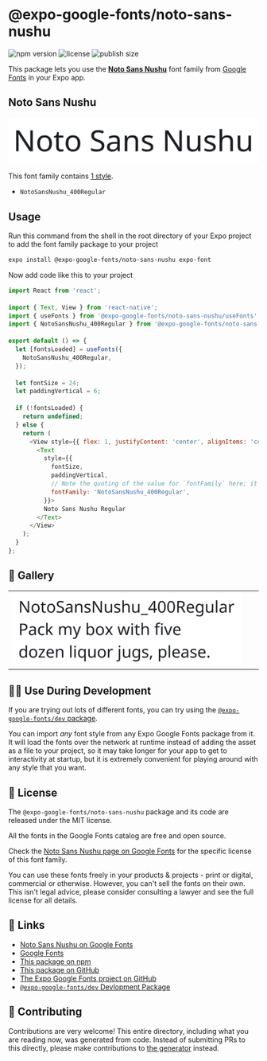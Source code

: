 # @expo-google-fonts/noto-sans-nushu

![npm version](https://flat.badgen.net/npm/v/@expo-google-fonts/noto-sans-nushu)
![license](https://flat.badgen.net/github/license/expo/google-fonts)
![publish size](https://flat.badgen.net/packagephobia/install/@expo-google-fonts/noto-sans-nushu)

This package lets you use the [**Noto Sans Nushu**](https://fonts.google.com/specimen/Noto+Sans+Nushu) font family from [Google Fonts](https://fonts.google.com/) in your Expo app.

## Noto Sans Nushu

![Noto Sans Nushu](./font-family.png)

This font family contains [1 style](#-gallery).

- `NotoSansNushu_400Regular`

## Usage

Run this command from the shell in the root directory of your Expo project to add the font family package to your project
```sh
expo install @expo-google-fonts/noto-sans-nushu expo-font
```

Now add code like this to your project
```js
import React from 'react';

import { Text, View } from 'react-native';
import { useFonts } from '@expo-google-fonts/noto-sans-nushu/useFonts';
import { NotoSansNushu_400Regular } from '@expo-google-fonts/noto-sans-nushu/400Regular';

export default () => {
  let [fontsLoaded] = useFonts({
    NotoSansNushu_400Regular,
  });

  let fontSize = 24;
  let paddingVertical = 6;

  if (!fontsLoaded) {
    return undefined;
  } else {
    return (
      <View style={{ flex: 1, justifyContent: 'center', alignItems: 'center' }}>
        <Text
          style={{
            fontSize,
            paddingVertical,
            // Note the quoting of the value for `fontFamily` here; it expects a string!
            fontFamily: 'NotoSansNushu_400Regular',
          }}>
          Noto Sans Nushu Regular
        </Text>
      </View>
    );
  }
};

```

## 🔡 Gallery


||||
|-|-|-|
|![NotoSansNushu_400Regular](.//400Regular/NotoSansNushu_400Regular.ttf.png)||||


## 👩‍💻 Use During Development

If you are trying out lots of different fonts, you can try using the [`@expo-google-fonts/dev` package](https://github.com/freeboub/google-fonts/tree/master/font-packages/dev#readme).

You can import *any* font style from any Expo Google Fonts package from it. It will load the fonts
over the network at runtime instead of adding the asset as a file to your project, so it may take longer
for your app to get to interactivity at startup, but it is extremely convenient
for playing around with any style that you want.

## 📖 License

The `@expo-google-fonts/noto-sans-nushu` package and its code are released under the MIT license.

All the fonts in the Google Fonts catalog are free and open source.

Check the [Noto Sans Nushu page on Google Fonts](https://fonts.google.com/specimen/Noto+Sans+Nushu) for the specific license of this font family.

You can use these fonts freely in your products & projects - print or digital, commercial or otherwise. However, you can't sell the fonts on their own. This isn't legal advice, please consider consulting a lawyer and see the full license for all details.

## 🔗 Links

- [Noto Sans Nushu on Google Fonts](https://fonts.google.com/specimen/Noto+Sans+Nushu)
- [Google Fonts](https://fonts.google.com/)
- [This package on npm](https://www.npmjs.com/package/@expo-google-fonts/noto-sans-nushu)
- [This package on GitHub](https://github.com/freeboub/google-fonts/tree/master/font-packages/noto-sans-nushu)
- [The Expo Google Fonts project on GitHub](https://github.com/freeboub/google-fonts)
- [`@expo-google-fonts/dev` Devlopment Package](https://github.com/freeboub/google-fonts/tree/master/font-packages/dev)

## 🤝 Contributing

Contributions are very welcome! This entire directory, including what you are reading now, was generated from code. Instead of submitting PRs to this directly, please make contributions to [the generator](https://github.com/freeboub/google-fonts/tree/master/packages/generator) instead.
